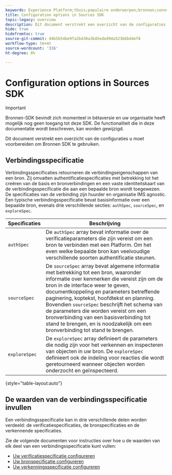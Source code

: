 ```yaml
---
keywords: Experience Platform;thuis;populaire onderwerpen;bronnen;connectors;bronconnectors;bronnen sdk;sdk;SDK
title: Configuration options in Sources SDK
topic-legacy: overview
description: Dit document verstrekt een overzicht van de configuraties u moet voorbereiden om Bronnen SDK te gebruiken.
hide: true
hidefromtoc: true
source-git-commit: d4b5b54be9fa2b430a3b45eded94a523b6bd4ef8
workflow-type: tm+mt
source-wordcount: '316'
ht-degree: 0%

---
```


# Configuration options in Sources SDK

>[!IMPORTANT]
>
>Bronnen-SDK bevindt zich momenteel in bètaversie en uw organisatie heeft mogelijk nog geen toegang tot deze SDK. De functionaliteit die in deze documentatie wordt beschreven, kan worden gewijzigd.

Dit document verstrekt een overzicht van de configuraties u moet voorbereiden om Bronnen SDK te gebruiken.

## Verbindingsspecificatie

Verbindingsspecificaties retourneren de verbindingseigenschappen van een bron. Zij omvatten authentificatiespecificaties met betrekking tot het creëren van de basis en bronverbindingen en een vaste identiteitskaart van de verbindingsspecificatie die aan een bepaalde bron wordt toegewezen. De specificaties van de verbinding zijn huurder en organisatie IMS agnostic. Een typische verbindingsspecificatie bevat basisinformatie over een bepaalde bron, evenals drie verschillende secties: `authSpec`, `sourceSpec`, en `exploreSpec`.

| Specificaties | Beschrijving |
| --- | --- |
| `authSpec` | De `authSpec` array bevat informatie over de verificatieparameters die zijn vereist om een bron te verbinden met een Platform. Om het even welke bepaalde bron kan veelvoudige verschillende soorten authentificatie steunen. |
| `sourceSpec` | De `sourceSpec` array bevat algemene informatie met betrekking tot een bron, waaronder informatie over kenmerken die vereist zijn om de bron in de interface weer te geven, documentkoppeling en parameters betreffende paginering, koptekst, hoofdtekst en planning. Bovendien `sourceSpec` beschrijft het schema van de parameters die worden vereist om een bronverbinding van een basisverbinding tot stand te brengen, en is noodzakelijk om een bronverbinding tot stand te brengen. |
| `exploreSpec` | De `exploreSpec` array definieert de parameters die nodig zijn voor het verkennen en inspecteren van objecten in uw bron. De `exploreSpec` definieert ook de indeling voor reacties die wordt geretourneerd wanneer objecten worden onderzocht en geïnspecteerd. |

{style=&quot;table-layout:auto&quot;}

## De waarden van de verbindingsspecificatie invullen

Een verbindingsspecificatie kan in drie verschillende delen worden verdeeld: de verificatiespecificaties, de bronspecificaties en de verkennende specificaties.

Zie de volgende documenten voor instructies over hoe u de waarden van elk deel van een verbindingsspecificatie kunt vullen:

* [Uw verificatiespecificatie configureren](./authspec.md)
* [Uw bronspecificatie configureren](./sourcespec.md)
* [Uw verkenningsspecificatie configureren](./explorespec.md)


